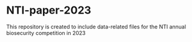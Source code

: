 # NTI-paper-2023
This repository is created to include data-related files for the NTI annual biosecurity competition in 2023
